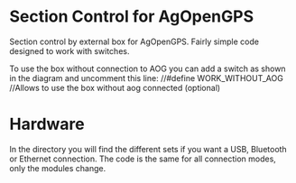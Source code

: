 # Section Control for AgOpenGPS

Section control by external box for AgOpenGPS. Fairly simple code designed to work with switches.

To use the box without connection to AOG you can add a switch as shown in the diagram and uncomment this line:
//#define WORK_WITHOUT_AOG //Allows to use the box without aog connected (optional)

# Hardware

In the directory you will find the different sets if you want a USB, Bluetooth or Ethernet connection. The code is the same for all connection modes, only the modules change.